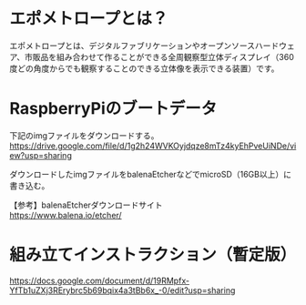 # エポメトロープとは？
エポメトロープとは、デジタルファブリケーションやオープンソースハードウェア、市販品を組み合わせて作ることができる全周観察型立体ディスプレイ（360度どの角度からでも観察することのできる立体像を表示できる装置）です。

# RaspberryPiのブートデータ  
下記のimgファイルをダウンロードする。
https://drive.google.com/file/d/1g2h24WVKOyjdqze8mTz4kyEhPveUiNDe/view?usp=sharing

ダウンロードしたimgファイルをbalenaEtcherなどでmicroSD（16GB以上）に書き込む。
  
【参考】balenaEtcherダウンロードサイト  
https://www.balena.io/etcher/

# 組み立てインストラクション（暫定版）  
https://docs.google.com/document/d/19RMpfx-YfTb1uZXj3RErybrc5b69bqix4a3tBb6x_-0/edit?usp=sharing
